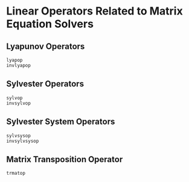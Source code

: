 # Linear Operators Related to Matrix Equation Solvers

## Lyapunov Operators

```@docs
lyapop
invlyapop
```

## Sylvester Operators

```@docs
sylvop
invsylvop
```

## Sylvester System Operators

```@docs
sylvsysop
invsylvsysop
```

## Matrix Transposition Operator

```@docs
trmatop
```
